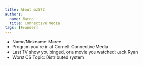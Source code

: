 ```yaml
---
title: About mz572
authors:
  name: Marco
  title: Connective Media
tags: [Founder]
---
```


- Name/Nickname: Marco
- Program you're in at Cornell: Connective Media
- Last TV show you binged, or a movie you watched: Jack Ryan
- Worst CS Topic: Distributed system
